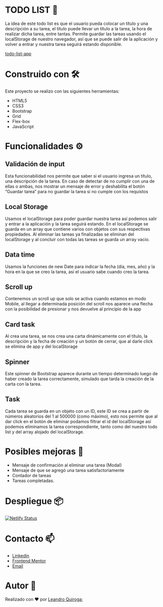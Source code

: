 # TODO LIST 📝
La idea de este todo list es que el usuario pueda colocar un título y una descripción a su tarea, el titulo puede llevar un titulo a la tarea, la hora de realizar dicha tarea, entre tantas. Permite guardar las tareas usando el localStorage de nuestro navegador, así que se puede salir de la aplicación y volver a entrar y nuestra tarea seguirá estando disponible.

[todo-list-app](https://user-images.githubusercontent.com/80013958/131264782-9610ff8b-90b3-415f-ab4a-3caad4703022.gif)

# Construido con 🛠️
Este proyecto se realizo con las siguientes herramientas:

- HTML5
- CSS3
- Bootstrap
- Grid
- Flex-box
- JavaScript

# Funcionalidades ⚙️

## Validación de input
Esta funcionabilidad nos permite que saber si el usuario ingresa un título, una descripción de la tarea. En caso de detectar de no cumplir con una de ellas o ambas, nos mostrar un mensaje de error y deshabilita el botón “Guardar tarea” para no guardar la tarea si no cumple con los requistos

## Local Storage
Usamos el localStorage para poder guardar nuestra tarea así podemos salir y entrar a la aplicación y la tarea seguirá estando. En el localStorage se guarda en un array que contiene varios con objetos con sus respectivas propiedades. Al eliminar las tareas ya finalizadas se eliminan del localStorage y al concluir con todas las tareas se guarda un array vacio.

## Data time 
Usamos la funciones de new Date para indicar la fecha (día, mes, año) y la hora en la que se creo la tarea, así el usuario sabe cuando creo la tarea.  

## Scroll up 
Contenemos un scroll up que solo se activa cuando estamos en modo Mobile, al llegar a determinada posición del scroll nos aparece una flecha con la posibilidad de presionar y nos devuelve al principio de la app 

## Card task 
Al crea una tarea, se nos crea una carta dinámicamente con el título, la descripción y la fecha de creación y un botón de cerrar, que al darle click se elimina de app y del localStorage

## Spinner 
Este spinner de Bootstrap aparece durante un tiempo determinado luego de haber creado la tarea correctamente, simulado que tarda la creación de la carta con la tarea. 

 ## Task 
Cada tarea se guarda en un objeto con un ID, este ID se crea a partir de números aleatorios del 1 al 500000 (como máximo), esto nos permite que al dar click en el botón de eliminar podamos filtrar el id del localStorage así podemos eliminamos la tarea correspondiente, tanto como del nuestro todo list y del array alojado del localStorage.  


# Posibles mejoras 🚀
-	Mensaje de confirmación al eliminar una tarea (Modal)
-	Mensaje de que se agregó una tarea satisfactoriamente 
-	Contador de tareas 
-	Tareas completadas. 


# Despliegue 📦
[![Netlify Status](https://api.netlify.com/api/v1/badges/9410b6aa-2074-43dd-90fc-8626110ce227/deploy-status)](https://todolistask.netlify.app/)

# Contacto 📫
- [Linkedin](https://www.linkedin.com/in/leanquiroga95/)
- [Frontend Mentor](https://www.frontendmentor.io/profile/leandroquiroga)
- [Email](mailto:leandroquiroga9514@gmail.com)

# Autor 👤
Realizado con ❤️ por [Leandro Quiroga](https://github.com/leandroquiroga);
